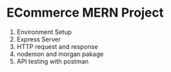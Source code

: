 # ECommerce MERN Project

1. Environment Setup
2. Express Server
3. HTTP request and response
4. nodemon and morgan pakage
5. API testing with postman

